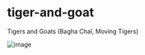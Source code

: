 # tiger-and-goat
Tigers and Goats (Bagha Chal, Moving Tigers)

![image](https://user-images.githubusercontent.com/167319/118411211-50f6e800-b68b-11eb-86e1-9575bf42a517.png)
